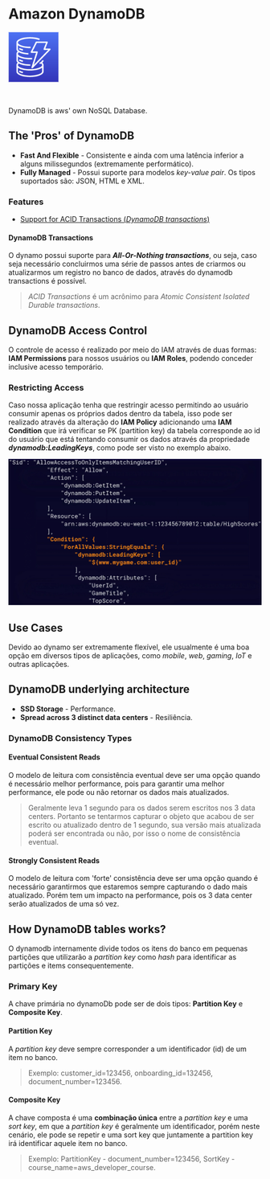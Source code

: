 # Amazon DynamoDB

<img height=100px; alt="dynamodb_logo" src="../../../images/dynamodb.png" />

<p>&nbsp;</p>

DynamoDB is aws' own NoSQL Database.

## The 'Pros' of DynamoDB 

- **Fast And Flexible** - Consistente e ainda com uma latência inferior a alguns milissegundos (extremamente performático).
- **Fully Managed** - Possui suporte para modelos *key-value pair*. Os tipos suportados são: JSON, HTML e XML.

### Features

- [Support for ACID Transactions (*DynamoDB transactions*)](#dynamodb-transactions)

#### DynamoDB Transactions

O dynamo possui suporte para ***All-Or-Nothing transactions***, ou seja, caso seja necessário concluirmos uma série de passos antes de criarmos ou atualizarmos um registro no banco de dados, através do dynamodb transactions é possível.

> *ACID Transactions* é um acrônimo para *Atomic Consistent Isolated Durable transactions*.

## DynamoDB Access Control

O controle de acesso é realizado por meio do IAM através de duas formas: **IAM Permissions** para nossos usuários ou **IAM Roles**, podendo conceder inclusive acesso temporário.

### Restricting Access

Caso nossa aplicação tenha que restringir acesso permitindo ao usuário consumir apenas os próprios dados dentro da tabela, isso pode ser realizado através da alteração do **IAM Policy** adicionando uma **IAM Condition** que irá verificar se PK (partition key) da tabela corresponde ao id do usuário que está tentando consumir os dados através da propriedade ***dynamodb:LeadingKeys***, como pode ser visto no exemplo abaixo.

<img width=700px; alt="dynamodb-iam-condition-example" src="../../../images/dynamodb-iam-condition-example.png" />

## Use Cases

Devido ao dynamo ser extremamente flexível, ele usualmente é uma boa opção em diversos tipos de aplicações, como *mobile*, *web*, *gaming*, *IoT* e outras aplicações.

## DynamoDB underlying architecture

- **SSD Storage** - Performance.
- **Spread across 3 distinct data centers** - Resiliência.

### DynamoDB Consistency Types

#### **Eventual Consistent Reads**

O modelo de leitura com consistência eventual deve ser uma opção quando é necessário melhor performance, pois para garantir uma melhor performance, ele pode ou não retornar os dados mais atualizados.

> Geralmente leva 1 segundo para os dados serem escritos nos 3 data centers. Portanto se tentarmos capturar o objeto que acabou de ser escrito ou atualizado dentro de 1 segundo, sua versão mais atualizada poderá ser encontrada ou não, por isso o nome de consistência eventual.

#### **Strongly Consistent Reads**

O modelo de leitura com 'forte' consistência deve ser uma opção quando é necessário garantirmos que estaremos sempre capturando o dado mais atualizado. Porém tem um impacto na performance, pois os 3 data center serão atualizados de uma só vez.

## How DynamoDB tables works?

O dynamodb internamente divide todos os itens do banco em pequenas partições que utilizarão a *partition key* como *hash* para identificar as partições e items consequentemente.

### Primary Key

A chave primária no dynamoDb pode ser de dois tipos: **Partition Key** e **Composite Key**.

#### Partition Key

A *partition key* deve sempre corresponder a um identificador (id) de um item no banco.

> Exemplo: customer_id=123456, onboarding_id=132456, document_number=123456.

#### Composite Key

A chave composta é uma **combinação única** entre a *partition key* e uma *sort key*, em que a *partition key* é geralmente um identificador, porém neste cenário, ele pode se repetir e uma sort key que juntamente a partition key irá identificar aquele item no banco.

> Exemplo: PartitionKey - document_number=123456, SortKey - course_name=aws_developer_course.